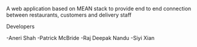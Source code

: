 A web application based on MEAN stack to provide end to end connection between restaurants, customers and delivery staff

Developers

-Aneri Shah
-Patrick McBride
-Raj Deepak Nandu
-Siyi Xian
